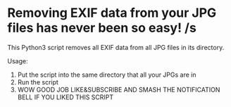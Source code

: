 # Removing EXIF data from your JPG files has never been so easy! /s
This Python3 script removes all EXIF data from all JPG files in its directory.

Usage:

1. Put the script into the same directory that all your JPGs are in
2. Run the script
3. WOW GOOD JOB LIKE&SUBSCRIBE AND SMASH THE NOTIFICATION BELL IF YOU LIKED THIS SCRIPT

